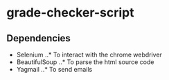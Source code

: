 # grade-checker-script

## Dependencies
* Selenium
  ..* To interact with the chrome webdriver
* BeautifulSoup
  ..* To parse the html source code
* Yagmail
  ..* To send emails
